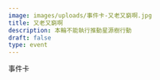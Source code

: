 ```yaml
---
image: images/uploads/事件卡-又老又窮啊.jpg
title: 又老又窮啊
description: 本輪不能執行推動星源樹行動
draft: false
type: event
---
```

事件卡